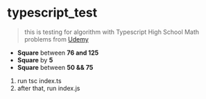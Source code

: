 # typescript_test

> this is testing for algorithm with Typescript High School Math problems from [Udemy](https://www.udemy.com/course/basics-of-arithmetic-required-for-grade6-to-grade-12/)

- **Square** between **76 and 125**
- **Square** by **5**
- **Square** between **50 && 75**

1. run tsc index.ts
1. after that, run index.js

